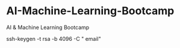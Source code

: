# AI-Machine-Learning-Bootcamp
AI &amp; Machine Learning Bootcamp 


ssh-keygen -t rsa -b 4096 -C " email"
